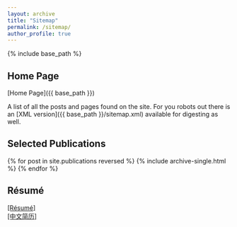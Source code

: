 ```yaml
---
layout: archive
title: "Sitemap"
permalink: /sitemap/
author_profile: true
---
```


{% include base_path %}

Home Page
---
[Home Page]({{ base_path }})


A list of all the posts and pages found on the site. For you robots out there is an [XML version]({{ base_path }}/sitemap.xml) available for digesting as well.

Selected Publications
---

{% for post in site.publications reversed %}
  {% include archive-single.html %}
{% endfor %}

Résumé
---

[[Résumé]](http://wendifeng.github.io/files/CV_wendi.pdf)<br/>
[[中文简历]](http://wendifeng.github.io/files/CV_Chinese_wendi.pdf)